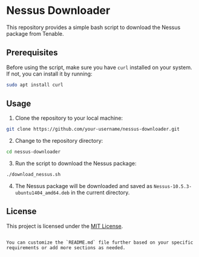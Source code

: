# Nessus Downloader

This repository provides a simple bash script to download the Nessus package from Tenable.

## Prerequisites

Before using the script, make sure you have `curl` installed on your system. If not, you can install it by running:

```bash
sudo apt install curl
```

## Usage

1. Clone the repository to your local machine:

```bash
git clone https://github.com/your-username/nessus-downloader.git
```

2. Change to the repository directory:

```bash
cd nessus-downloader
```

3. Run the script to download the Nessus package:

```bash
./download_nessus.sh
```

4. The Nessus package will be downloaded and saved as `Nessus-10.5.3-ubuntu1404_amd64.deb` in the current directory.

## License

This project is licensed under the [MIT License](LICENSE).
```

You can customize the `README.md` file further based on your specific requirements or add more sections as needed.
